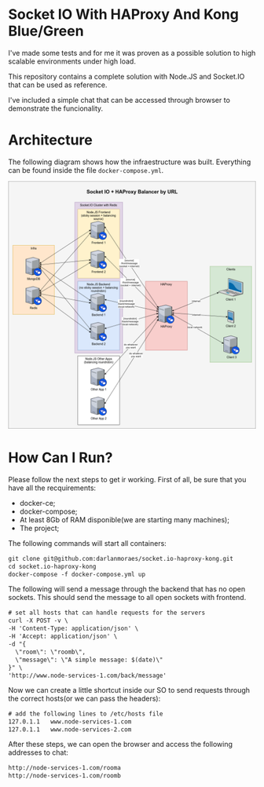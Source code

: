 # Socket IO With HAProxy And Kong Blue/Green

I've made some tests and for me it was proven as a possible solution to high scalable environments under high load.

This repository contains a complete solution with Node.JS and Socket.IO that can be used as reference.

I've included a simple chat that can be accessed through browser to demonstrate the funcionality.

# Architecture
The following diagram shows how the infraestructure was built. Everything can be found inside the file ```docker-compose.yml```.

![alt tag](Socket%20IO.png)

# How Can I Run?
Please follow the next steps to get ir working. First of all, be sure that you have all the recquirements:
* docker-ce;
* docker-compose;
* At least 8Gb of RAM disponible(we are starting many machines);
* The project;

The following commands will start all containers:
```
git clone git@github.com:darlanmoraes/socket.io-haproxy-kong.git
cd socket.io-haproxy-kong
docker-compose -f docker-compose.yml up
```

The following will send a message through the backend that has no open sockets. This should send the message to all open sockets with frontend.

```
# set all hosts that can handle requests for the servers
curl -X POST -v \
-H 'Content-Type: application/json' \
-H 'Accept: application/json' \
-d "{
  \"room\": \"roomb\",
  \"message\": \"A simple message: $(date)\"
}" \
'http://www.node-services-1.com/back/message'
```

Now we can create a little shortcut inside our SO to send requests through the correct hosts(or we can pass the headers):
```
# add the following lines to /etc/hosts file
127.0.1.1	www.node-services-1.com
127.0.1.1	www.node-services-2.com
```

After these steps, we can open the browser and access the following addresses to chat:

```
http://node-services-1.com/rooma
http://node-services-1.com/roomb
```
